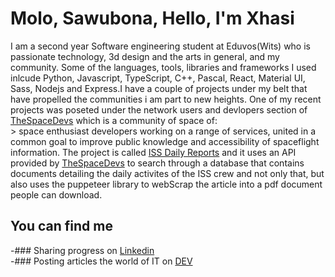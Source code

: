 # Molo, Sawubona, Hello, I'm Xhasi <br/>
I am a second year Software engineering student at Eduvos(Wits) who is passionate technology, 3d design and the arts in general, and my community. Some of the languages, tools, libraries and frameworks I used inlcude Python, Javascript, TypeScript, C++, Pascal, React, Material UI, Sass, Nodejs and Express.I have a couple of projects under my belt that have propelled the communities i am part to new heights. One of my recent projects was poseted under the network users and devlopers section of [TheSpaceDevs](https://thespacedevs.com/networkusers) which is a community of space of: 
<br/> > space enthusiast developers working on a range of services, united in a common goal to improve public knowledge and accessibility of spaceflight information.
The project is called [ISS Daily Reports](https://sage-smakager-bccb8d.netlify.app) and it uses an API provided by [TheSpaceDevs](https://thespacedevs.com/networkusers) to search through a database that contains documents detailing the daily activites of the ISS crew and not only that, but also uses the puppeteer library to webScrap the article into a pdf document people can download.<br/>
## You can find me <br/>
-### Sharing progress on [Linkedin](https://www.linkedin.com/in/xhasumzi-maphukatha-dlamini)<br/>
-### Posting articles the world of IT on [DEV]()
